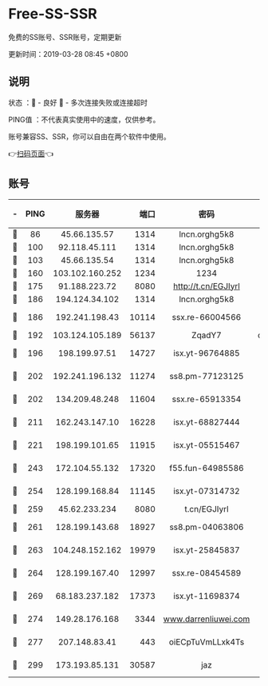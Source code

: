 # Free-SS-SSR

免费的SS账号、SSR账号，定期更新

更新时间：2019-03-28 08:45 +0800

## 说明

状态     ：🙂 - 良好 🙁 - 多次连接失败或连接超时

PING值   ：不代表真实使用中的速度，仅供参考。

账号兼容SS、SSR，你可以自由在两个软件中使用。

👉[扫码页面](https://liesauer.github.io/Free-SS-SSR/)👈

## 账号

|-|PING|服务器|端口|密码|加密方式|区域|
|:----:|:----:|:-----:|-----:|:----:|:----:|:----:|
|🙂|86|45.66.135.57|1314|lncn.orghg5k8|rc4|US|
|🙂|100|92.118.45.111|1314|lncn.orghg5k8|rc4|GR|
|🙂|103|45.66.135.54|1314|lncn.orghg5k8|rc4|US|
|🙂|160|103.102.160.252|1234|1234|rc4-md5|JP|
|🙂|175|91.188.223.72|8080|http://t.cn/EGJIyrl|rc4-md5|RU|
|🙂|186|194.124.34.102|1314|lncn.orghg5k8|rc4|JP|
|🙂|186|192.241.198.43|10114|ssx.re-66004566|aes-256-cfb|US|
|🙂|192|103.124.105.189|56137|ZqadY7|chacha20|US|
|🙂|196|198.199.97.51|14727|isx.yt-96764885|aes-256-cfb|US|
|🙂|202|192.241.196.132|11274|ss8.pm-77123125|aes-256-cfb|US|
|🙂|202|134.209.48.248|11604|ssx.re-65913354|aes-256-cfb|US|
|🙂|211|162.243.147.10|16228|isx.yt-68827444|aes-256-cfb|US|
|🙂|221|198.199.101.65|11915|isx.yt-05515467|aes-256-cfb|US|
|🙂|243|172.104.55.132|17320|f55.fun-64985586|aes-256-cfb|SG|
|🙂|254|128.199.168.84|11145|isx.yt-07314732|aes-256-cfb|SG|
|🙂|259|45.62.233.234|8080|t.cn/EGJIyrl|rc4-md5|CA|
|🙂|261|128.199.143.68|18927|ss8.pm-04063806|aes-256-cfb|SG|
|🙂|263|104.248.152.162|19979|isx.yt-25845837|aes-256-cfb|SG|
|🙂|264|128.199.167.40|12997|ssx.re-08454589|aes-256-cfb|SG|
|🙂|269|68.183.237.182|17373|isx.yt-11698374|aes-256-cfb|SG|
|🙂|274|149.28.176.168|3344|www.darrenliuwei.com|aes-256-cfb|AU|
|🙂|277|207.148.83.41|443|oiECpTuVmLLxk4Ts|aes-256-cfb|AU|
|🙂|299|173.193.85.131|30587|jaz|aes-256-cfb|US|
